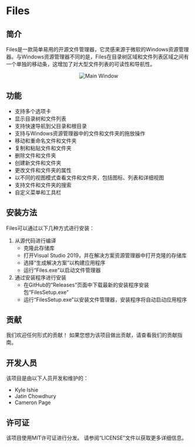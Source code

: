 Files
=====

简介
----
Files是一款简单易用的开源文件管理器，它灵感来源于微软的Windows资源管理器。与Windows资源管理器不同的是，Files在目录树区域和文件列表区域之间有一个单独的移动条，这增加了对大型文件列表的可读性和导航性。

<p align="center">
  <img alt="Main Window" src="[https://user-images.githubusercontent.com/55664138/101569957-05588c00-39ff-11eb-8cc8-38f0d89c07a7.png](https://github.com/TC999/Files/blob/main/src/Files.App%20(Package)/Assets/AppTiles/Release/StoreLogo.scale-400.png)">
</p>

功能
----
* 支持多个选项卡
* 显示目录树和文件列表
* 支持快速导航到父目录和根目录
* 支持与Windows资源管理器中的文件和文件夹的拖放操作
* 移动和重命名文件和文件夹
* 复制和粘贴文件和文件夹
* 删除文件和文件夹
* 创建新文件和文件夹
* 更改文件和文件夹的属性
* 以不同的视图模式查看文件和文件夹，包括图标、列表和详细视图
* 支持文件和文件夹的搜索
* 自定义菜单和工具栏

安装方法
-------
Files可以通过以下几种方式进行安装：

1. 从源代码进行编译
   * 克隆此存储库
   * 打开Visual Studio 2019，并在解决方案资源管理器中打开克隆的存储库
   * 选择“生成解决方案”以构建应用程序
   * 运行“Files.exe”以启动文件管理器
2. 通过安装程序进行安装
   * 在GitHub的“Releases”页面中下载最新的安装程序安装包“FilesSetup.exe”
   * 运行“FilesSetup.exe”以安装文件管理器，安装程序将自动启动应用程序

贡献
----
我们欢迎任何形式的贡献！ 如果您想为该项目做出贡献，请查看我们的贡献指南。

开发人员
-------
该项目是由以下人员开发和维护的：
* Kyle Ishie
* Jatin Chowdhury
* Cameron Page

许可证
------
该项目使用MIT许可证进行分发。 请参阅“LICENSE”文件以获取更多详细信息。
